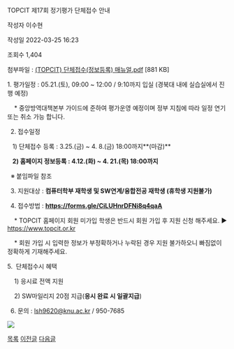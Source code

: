 



TOPCIT 제17회 정기평가 단체접수 안내





작성자
이수현


작성일
2022-03-25 16:23


조회수
1,404


첨부파일 : [(TOPCIT) 단체접수(정보등록) 매뉴얼.pdf](https://computer.knu.ac.kr/pack/bbs/down.php?f_name=Q0dUVllEWFReVXZKdxYXblNAQw==&o_name=(TOPCIT)단체접수(정보등록)매뉴얼.pdf&tbl=Site_BBS_25) [881 KB]


﻿﻿﻿﻿﻿﻿﻿﻿﻿﻿﻿1. 평가일정 : 05.21.(토), 09:00 ~ 12:00 / 9:10까지 입실 (경북대 내에 실습실에서 진행 예정)

    * 중앙방역대책본부 가이드에 준하여 평가운영 예정이며 정부 지침에 따라 일정 연기 또는 취소 가능 합니다.

  


2. 접수일정 

   1) 단체접수 등록 : 3.25.(금) ~ 4. 8.(금) 18:00까지**(마감)**

   **2) 홈페이지 정보등록 : 4.12.(화) ~ 4. 21.(목) 18:00까지**

  ※ 붙임파일 참조  


  


  


3. 지원대상 : **컴퓨터학부 재학생 및 SW연계/융합전공 재학생 (휴학생 지원불가)**

  


4. 접수방법 : **<https://forms.gle/CiLUHnrDFNi8q4qaA>**

    * TOPCIT 홈페이지 회원 미가입 학생은 반드시 회원 가입 후 지원 신청 해주세요. ▶ <https://www.topcit.or.kr>

    * 회원 가입 시 입력한 정보가 부정확하거나 누락된 경우 지원 불가하오니 빠짐없이 정확하게 기재해주세요.

  


5.  단체접수시 혜택

    1) 응시료 전액 지원

    2) SW마일리지 20점 지급(**응시 완료 시 일괄지급**)

  


6. 문의 : lsh9620@knu.ac.kr / 950-7685  


  


![](https://computer.knu.ac.kr/_files/userfile/image20220325162150_iadma.jpg)  


  








[목록](https://computer.knu.ac.kr/06_sub/02_sub.html?key=&keyfield=&category=&page=1&bbs_code=Site_BBS_25)
[이전글](https://computer.knu.ac.kr/06_sub/02_sub.html?bbs_cmd=view&page=1&key=&keyfield=&category=&no=3730&bbs_code=Site_BBS_25)
[다음글](https://computer.knu.ac.kr/06_sub/02_sub.html?bbs_cmd=view&page=1&key=&keyfield=&category=&no=3732&bbs_code=Site_BBS_25)




